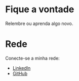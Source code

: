 # Fique a vontade
Relembre ou aprenda algo novo. 

# Rede
Conecte-se a minha rede: 

- [LinkedIn](https://www.linkedin.com/in/anderbatista/)
- [GitHub](https://github.com/anderbatista)

